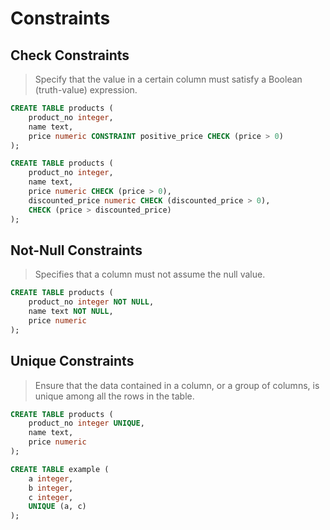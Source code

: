 # Constraints

## Check Constraints

> Specify that the value in a certain column must satisfy a Boolean (truth-value) expression.

```sql
CREATE TABLE products (
    product_no integer,
    name text,
    price numeric CONSTRAINT positive_price CHECK (price > 0)
);

CREATE TABLE products (
    product_no integer,
    name text,
    price numeric CHECK (price > 0),
    discounted_price numeric CHECK (discounted_price > 0),
    CHECK (price > discounted_price)
);
```

## Not-Null Constraints

> Specifies that a column must not assume the null value.

```sql
CREATE TABLE products (
    product_no integer NOT NULL,
    name text NOT NULL,
    price numeric
);
```

## Unique Constraints

> Ensure that the data contained in a column, or a group of columns, is unique among all the rows in the table.

```sql
CREATE TABLE products (
    product_no integer UNIQUE,
    name text,
    price numeric
);

CREATE TABLE example (
    a integer,
    b integer,
    c integer,
    UNIQUE (a, c)
);
```